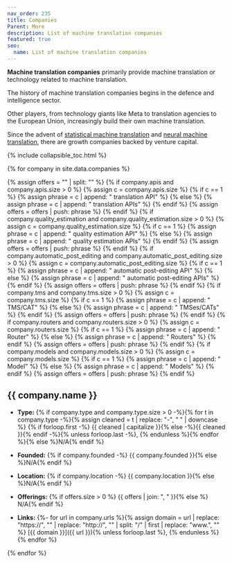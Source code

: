 ```yaml
---
nav_order: 235
title: Companies
Parent: More
description: List of machine translation companies
featured: true
seo:
  name: List of machine translation companies
---
```


**Machine translation companies** primarily provide machine translation or technology related to machine translation.

The history of machine translation companies begins in the defence and intelligence sector.

Other players, from technology giants like Meta to translation agencies to the European Union, increasingly build their own machine translation.

Since the advent of [statistical machine translation](/statistical-machine-translation) and [neural machine translation](/neural-machine-translation), there are growth companies backed by venture capital.

{% include collapsible_toc.html %}

{% for company in site.data.companies %}

{% assign offers = "" | split: "" %}
  {% if company.apis and company.apis.size > 0 %}
    {% assign c = company.apis.size %}
    {% if c == 1 %}
      {% assign phrase = c | append: " translation API" %}
    {% else %}
      {% assign phrase = c | append: " translation APIs" %}
    {% endif %}
    {% assign offers = offers | push: phrase %}
  {% endif %}
  {% if company.quality_estimation and company.quality_estimation.size > 0 %}
    {% assign c = company.quality_estimation.size %}
    {% if c == 1 %}
      {% assign phrase = c | append: " quality estimation API" %}
    {% else %}
      {% assign phrase = c | append: " quality estimation APIs" %}
    {% endif %}
    {% assign offers = offers | push: phrase %}
  {% endif %}
  {% if company.automatic_post_editing and company.automatic_post_editing.size > 0 %}
    {% assign c = company.automatic_post_editing.size %}
    {% if c == 1 %}
      {% assign phrase = c | append: " automatic post-editing API" %}
    {% else %}
      {% assign phrase = c | append: " automatic post-editing APIs" %}
    {% endif %}
    {% assign offers = offers | push: phrase %}
  {% endif %}
  {% if company.tms and company.tms.size > 0 %}
    {% assign c = company.tms.size %}
    {% if c == 1 %}
      {% assign phrase = c | append: " TMS/CAT" %}
    {% else %}
      {% assign phrase = c | append: " TMSes/CATs" %}
    {% endif %}
    {% assign offers = offers | push: phrase %}
  {% endif %}
  {% if company.routers and company.routers.size > 0 %}
    {% assign c = company.routers.size %}
    {% if c == 1 %}
      {% assign phrase = c | append: " Router" %}
    {% else %}
      {% assign phrase = c | append: " Routers" %}
    {% endif %}
    {% assign offers = offers | push: phrase %}
  {% endif %}
  {% if company.models and company.models.size > 0 %}
    {% assign c = company.models.size %}
    {% if c == 1 %}
      {% assign phrase = c | append: " Model" %}
    {% else %}
      {% assign phrase = c | append: " Models" %}
    {% endif %}
    {% assign offers = offers | push: phrase %}
  {% endif %}

## {{ company.name }}

- **Type:** {% if company.type and company.type.size > 0 -%}{% for t in company.type -%}{% assign cleaned = t | replace: "-", " " | downcase %}
    {% if forloop.first -%}
      {{ cleaned | capitalize }}{% else -%}{{ cleaned }}{% endif -%}{% unless forloop.last -%}, {% endunless %}{% endfor %}{% else %}N/A{% endif %}

- **Founded:** 
  {% if company.founded -%}
    {{ company.founded }}{% else %}N/A{% endif %}

- **Location:** 
  {% if company.location -%}
    {{ company.location }}{% else %}N/A{% endif %}

- **Offerings:**  {% if offers.size > 0 %} {{ offers | join: ", " }}{% else %} N/A{% endif %}

- **Links:** 
  {%- for url in company.urls %}{% assign domain = url | replace: "https://", "" | replace: "http://", "" | split: "/" | first | replace: "www.", "" %}
    [{{ domain }}]({{ url }}){% unless forloop.last %}, {% endunless %}{% endfor %}

{% endfor %}

